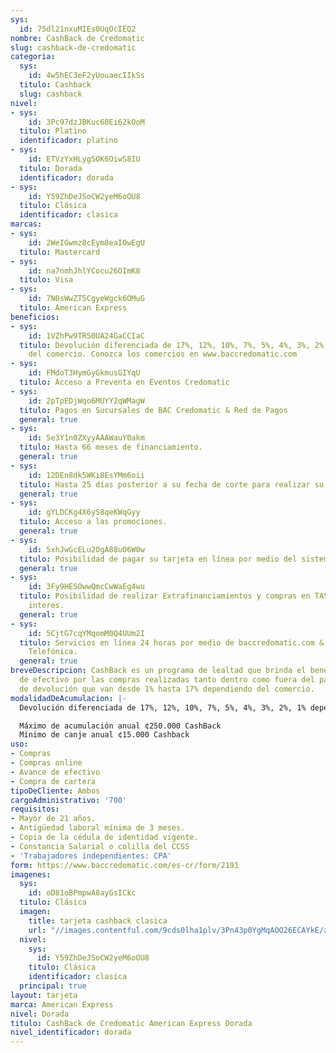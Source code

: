 ```yaml
---
sys:
  id: 75dl21nxuMIEs0UqOcIEQ2
nombre: CashBack de Credomatic
slug: cashback-de-credomatic
categoria:
  sys:
    id: 4w5hEC3eF2yUouaecIIkSs
  titulo: Cashback
  slug: cashback
nivel:
- sys:
    id: 3Pc97dzJBKuc60Ei62kOoM
  titulo: Platino
  identificador: platino
- sys:
    id: ETVzYxHLygSOK6OiwS8IU
  titulo: Dorada
  identificador: dorada
- sys:
    id: Y59ZhDeJSoCW2yeM6oOU8
  titulo: Clásica
  identificador: clasica
marcas:
- sys:
    id: 2WeIGwmz8cEym8eaIOwEgU
  titulo: Mastercard
- sys:
    id: na7nmhJhlYCocu26OImK8
  titulo: Visa
- sys:
    id: 7N0sWwZT5CgyeWgck6OMuG
  titulo: American Express
beneficios:
- sys:
    id: 1VZhPw9TRS0UA24GaCCIaC
  titulo: Devolución diferenciada de 17%, 12%, 10%, 7%, 5%, 4%, 3%, 2%, 1% dependiendo
    del comercio. Conozca los comercios en www.baccredomatic.com
- sys:
    id: FMdoT3HymGyGkmusGIYqU
  titulo: Acceso a Preventa en Eventos Credomatic
- sys:
    id: 2pTpEDjWqo6MUYY2qWMagW
  titulo: Pagos en Sucursales de BAC Credomatic & Red de Pagos
  general: true
- sys:
    id: 5e3Y1n0ZXyyAAAWauY0akm
  titulo: Hasta 66 meses de financiamiento.
  general: true
- sys:
    id: 12DEn8dk5WKi8EsYMm6oii
  titulo: Hasta 25 días posterior a su fecha de corte para realizar su pago.
  general: true
- sys:
    id: gYLDCKg4X6yS8qeKWqGyy
  titulo: Acceso a las promociones.
  general: true
- sys:
    id: 5xhJwGcELu2OgA88uO6W0w
  titulo: Posibilidad de pagar su tarjeta en línea por medio del sistema SINPE.
  general: true
- sys:
    id: 3Fy9HESOwwQmcCwWaEg4wu
  titulo: Posibilidad de realizar Extrafinanciamientos y compras en TASA CERO sin
    interes.
  general: true
- sys:
    id: 5CjtG7cqYMqomM0Q4UUm2I
  titulo: Servicios en línea 24 horas por medio de baccredomatic.com & a la Central
    Telefónica.
  general: true
breveDescripcion: CashBack es un programa de lealtad que brinda el beneficio de retorno
  de efectivo por las compras realizadas tanto dentro como fuera del país. Con porcentajes
  de devolución que van desde 1% hasta 17% dependiendo del comercio.
modalidadDeAcumulacion: |-
  Devolución diferenciada de 17%, 12%, 10%, 7%, 5%, 4%, 3%, 2%, 1% dependiendo del comercio.

  Máximo de acumulación anual ¢250.000 CashBack
  Mínimo de canje anual ¢15.000 Cashback
uso:
- Compras
- Compras online
- Avance de efectivo
- Compra de cartera
tipoDeCliente: Ambos
cargoAdministrativo: '700'
requisitos:
- Mayor de 21 años.
- Antigüedad laboral mínima de 3 meses.
- Copia de la cédula de identidad vigente.
- Constancia Salarial o colilla del CCSS
- 'Trabajadores independientes: CPA'
form: https://www.baccredomatic.com/es-cr/form/2191
imagenes:
  sys:
    id: oD81oBPmpwA8ayGsICkc
  titulo: Clásica
  imagen:
    title: tarjeta cashback clasica
    url: "//images.contentful.com/9cds0lha1plv/3Pn43p0YgMqAOO26ECAYkE/ae8e0f4f17a5af45c30976c139009b66/tarjeta_cashback_clasica.jpg"
  nivel:
    sys:
      id: Y59ZhDeJSoCW2yeM6oOU8
    titulo: Clásica
    identificador: clasica
  principal: true
layout: tarjeta
marca: American Express
nivel: Dorada
titulo: CashBack de Credomatic American Express Dorada
nivel_identificador: dorada
---
```

